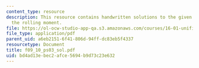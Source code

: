 ```yaml
---
content_type: resource
description: This resource contains handwritten solutions to the given problem on
  the rolling moment.
file: https://ol-ocw-studio-app-qa.s3.amazonaws.com/courses/16-01-unified-engineering-i-ii-iii-iv-fall-2005-spring-2006/bd4ad13ebec2afce5694b9d73c23e632_f09_10_ps03_sol.pdf
file_type: application/pdf
parent_uid: a6eb2151-6f41-806d-94ff-dc83eb5f4337
resourcetype: Document
title: f09_10_ps03_sol.pdf
uid: bd4ad13e-bec2-afce-5694-b9d73c23e632
---
```

